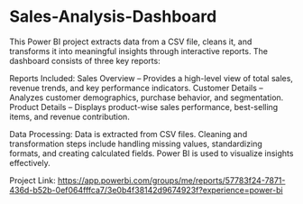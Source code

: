 # Sales-Analysis-Dashboard

This Power BI project extracts data from a CSV file, cleans it, and transforms it into meaningful insights through interactive reports. The dashboard consists of three key reports:

Reports Included:
Sales Overview – Provides a high-level view of total sales, revenue trends, and key performance indicators.
Customer Details – Analyzes customer demographics, purchase behavior, and segmentation.
Product Details – Displays product-wise sales performance, best-selling items, and revenue contribution.

Data Processing:
Data is extracted from CSV files.
Cleaning and transformation steps include handling missing values, standardizing formats, and creating calculated fields.
Power BI is used to visualize insights effectively.

Project Link: https://app.powerbi.com/groups/me/reports/57783f24-7871-436d-b52b-0ef064fffca7/3e0b4f38142d9674923f?experience=power-bi

